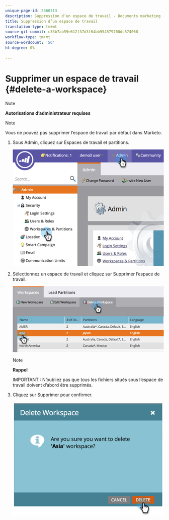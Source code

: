 ```yaml
---
unique-page-id: 2360313
description: Suppression d’un espace de travail - Documents marketing - Documentation du produit
title: Suppression d’un espace de travail
translation-type: tm+mt
source-git-commit: c33b7ab59e612f37d3f64bb954579700dc574068
workflow-type: tm+mt
source-wordcount: '56'
ht-degree: 0%

---
```



# Supprimer un espace de travail {#delete-a-workspace}

>[!NOTE]
>
>**Autorisations d’administrateur requises**

>[!NOTE]
>
>Vous ne pouvez pas supprimer l’espace de travail par défaut dans Marketo.

1. Sous Admin, cliquez sur Espaces de travail et partitions.

   ![](assets/image2014-9-17-11-3a56-3a34.png)

1. Sélectionnez un espace de travail et cliquez sur Supprimer l’espace de travail.

   ![](assets/image2014-9-17-11-3a56-3a50.png)

   >[!NOTE]
   >
   >**Rappel**
   >
   >IMPORTANT : N’oubliez pas que tous les fichiers situés sous l’espace de travail doivent d’abord être supprimés.

1. Cliquez sur Supprimer pour confirmer.

   ![](assets/image2014-9-17-11-3a57-3a1.png)

